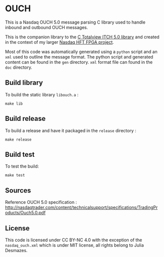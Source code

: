 # OUCH

This is a Nasdaq OUCH 5.0 message parsing C library used to handle inbound and outbound OUCH messages. 

This is the companion library to the [C Totalview ITCH 5.0 library](https://github.com/Essenceia/TotalView_ITCH_5.0_C_lib) and created 
in the context of my larger [Nasdaq HFT FPGA project](https://github.com/Essenceia/Nasdaq-HFT-FPGA).

Most of this code was automatically generated using a `python` script and an `xml` used to outline the message format. 
The python script and generated content can be found in the `gen` directory.
`xml` format file can found in the `doc` directory.


## Build library 

To build the static library `libouch.a` : 

```
make lib
```

## Build release

To build a release and have it packaged in the `release` directory :

```
make release
```


## Build test

To test the build:

```
make test
```

## Sources
  
Reference OUCH 5.0 specification : http://nasdaqtrader.com/content/technicalsupport/specifications/TradingProducts/Ouch5.0.pdf

## License

This code is licensed under CC BY-NC 4.0 with the exception of the `nasdaq_ouch.xml` which is under MIT license, all rights belong to Julia Desmazes.

